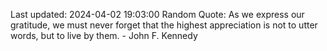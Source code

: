 Last updated: 2024-04-02 19:03:00
Random Quote: As we express our gratitude, we must never forget that the highest appreciation is not to utter words, but to live by them. - John F. Kennedy